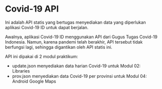 # Covid-19 API

Ini adalah API statis yang bertugas menyediakan data yang diperlukan aplikasi Covid-19 ID untuk dapat berjalan.

Awalnya, aplikasi Covid-19 ID menggunakan API dari Gugus Tugas Covid-19 Indonesia. Namun, karena pandemi telah berakhir, API tersebut tidak berfungsi lagi, sehingga digantikan oleh API statis ini.

API ini dipakai di 2 modul praktikum:
- update.json menyediakan data harian Covid-19 untuk Modul 02: Libraries
- prov.json menyediakan data Covid-19 per provinsi untuk Modul 04: Android Google Maps